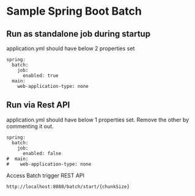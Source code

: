 # Sample Spring Boot Batch

## Run as standalone job during startup

application.yml should have below 2 properties set
```properties
spring:
  batch:
    job:
      enabled: true
  main:
    web-application-type: none
```

## Run via Rest API
application.yml should have below 1 properties set. Remove the other by commenting it out.
```properties
spring:
  batch:
    job:
      enabled: false
#  main:
#    web-application-type: none

```

Access Batch trigger REST API
```
http://localhost:8080/batch/start/{chunkSize}
```